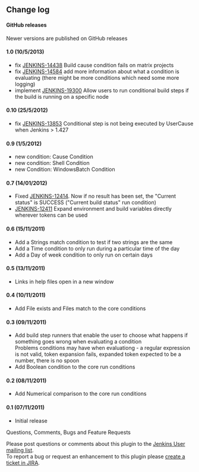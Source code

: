 ## Change log

#### GitHub releases

Newer versions are published on GitHub releases

#### 1.0 (10/5/2013)

-   fix [JENKINS-14438](https://issues.jenkins-ci.org/browse/JENKINS-14438)
    Build cause condition fails on matrix projects
-   fix
    [JENKINS-14584](https://issues.jenkins-ci.org/browse/JENKINS-14584)
    add more information about what a condition is evaluating (there
    might be more conditions which need some more logging)
-   implement
    [JENKINS-19300](https://issues.jenkins-ci.org/browse/JENKINS-19300)
    Allow users to run conditional build steps if the build is running
    on a specific node

#### 0.10 (25/5/2012)

-   fix
    [JENKINS-13853](https://issues.jenkins-ci.org/browse/JENKINS-13853)
    Conditional step is not being executed by UserCause when Jenkins \>
    1.427

#### 0.9 (1/5/2012)

-   new condition: Cause Condition
-   new condition: Shell Condition
-   new Condition: WindowsBatch Condition

#### 0.7 (14/01/2012)

-   Fixed
    [JENKINS-12414](https://issues.jenkins-ci.org/browse/JENKINS-12414).
    Now if no result has been set, the "Current status" is SUCCESS
    ("Current build status" run condition)
-   [JENKINS-12411](https://issues.jenkins-ci.org/browse/JENKINS-12411)
    Expand environment and build variables directly wherever tokens can
    be used

#### 0.6 (15/11/2011)

-   Add a Strings match condition to test if two strings are the same
-   Add a Time condition to only run during a particular time of the day
-   Add a Day of week condition to only run on certain days

#### 0.5 (13/11/2011)

-   Links in help files open in a new window

#### 0.4 (10/11/2011)

-   Add File exists and Files match to the core conditions

#### 0.3 (09/11/2011)

-   Add build step runners that enable the user to choose what happens
    if something goes wrong when evaluating a condition  
    Problems conditions may have when evaluationg - a regular expression
    is not valid, token expansion fails, expanded token expected to be a
    number, there is no spoon
-   Add Boolean condition to the core run conditions

#### 0.2 (08/11/2011)

-   Add Numerical comparison to the core run conditions

#### 0.1 (07/11/2011)

-   Initial release

Questions, Comments, Bugs and Feature Requests

Please post questions or comments about this plugin to the [Jenkins User
mailing list](http://jenkins-ci.org/content/mailing-lists).  
To report a bug or request an enhancement to this plugin please [create
a ticket in
JIRA](http://issues.jenkins-ci.org/browse/JENKINS/component/16129).
